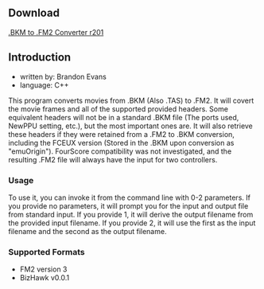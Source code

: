 ## Download ##

[.BKM to .FM2 Converter r201](http://code.google.com/p/tastools/downloads/detail?name=.BKM%20to%20.FM2%20Converter%20r201.zip)

## Introduction ##

  * written by: Brandon Evans
  * language: C++

This program converts movies from .BKM (Also .TAS) to .FM2. It will covert the movie frames and all of the supported provided headers. Some equivalent headers will not be in a standard .BKM file (The ports used, NewPPU setting, etc.), but the most important ones are. It will also retrieve these headers if they were retained from a .FM2 to .BKM conversion, including the FCEUX version (Stored in the .BKM upon conversion as "emuOrigin"). FourScore compatibility was not investigated, and the resulting .FM2 file will always have the input for two controllers.

### Usage ###

To use it, you can invoke it from the command line with 0-2 parameters. If you provide no parameters, it will prompt you for the input and output file from standard input. If you provide 1, it will derive the output filename from the provided input filename. If you provide 2, it will use the first as the input filename and the second as the output filename.

### Supported Formats ###

  * FM2 version 3
  * BizHawk v0.0.1